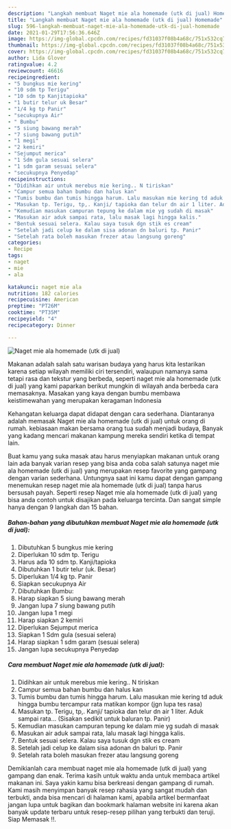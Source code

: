 ```yaml
---
description: "Langkah membuat Naget mie ala homemade (utk di jual) Homemade"
title: "Langkah membuat Naget mie ala homemade (utk di jual) Homemade"
slug: 596-langkah-membuat-naget-mie-ala-homemade-utk-di-jual-homemade
date: 2021-01-29T17:56:36.646Z
image: https://img-global.cpcdn.com/recipes/fd31037f08b4a68c/751x532cq70/naget-mie-ala-homemade-utk-di-jual-foto-resep-utama.jpg
thumbnail: https://img-global.cpcdn.com/recipes/fd31037f08b4a68c/751x532cq70/naget-mie-ala-homemade-utk-di-jual-foto-resep-utama.jpg
cover: https://img-global.cpcdn.com/recipes/fd31037f08b4a68c/751x532cq70/naget-mie-ala-homemade-utk-di-jual-foto-resep-utama.jpg
author: Lida Glover
ratingvalue: 4.2
reviewcount: 46616
recipeingredient:
- "5 bungkus mie kering"
- "10 sdm tp Terigu"
- "10 sdm tp Kanjitapioka"
- "1 butir telur uk Besar"
- "1/4 kg tp Panir"
- "secukupnya Air"
- " Bumbu"
- "5 siung bawang merah"
- "7 siung bawang putih"
- "1 megi"
- "2 kemiri"
- "Sejumput merica"
- "1 Sdm gula sesuai selera"
- "1 sdm garam sesuai selera"
- "secukupnya Penyedap"
recipeinstructions:
- "Didihkan air untuk merebus mie kering.. N tiriskan"
- "Campur semua bahan bumbu dan halus kan"
- "Tumis bumbu dan tumis hingga harum. Lalu masukan mie kering td aduk hingga bumbu tercampur rata matikan kompor (jgn lupa tes rasa)"
- "Masukan tp. Terigu, tp,. Kanji/ tapioka dan telur dn air 1 liter. Aduk sampai rata... (Sisakan sedikit untuk baluran tp. Panir)"
- "Kemudian masukan campuran tepung ke dalam mie yg sudah di masak"
- "Masukan air aduk sampai rata, lalu masak lagi hingga kalis."
- "Bentuk sesuai selera. Kalau saya tusuk dgn stik es cream"
- "Setelah jadi celup ke dalam sisa adonan dn baluri tp. Panir"
- "Setelah rata boleh masukan frezer atau langsung goreng"
categories:
- Recipe
tags:
- naget
- mie
- ala

katakunci: naget mie ala 
nutrition: 182 calories
recipecuisine: American
preptime: "PT26M"
cooktime: "PT35M"
recipeyield: "4"
recipecategory: Dinner

---
```



![Naget mie ala homemade (utk di jual)](https://img-global.cpcdn.com/recipes/fd31037f08b4a68c/751x532cq70/naget-mie-ala-homemade-utk-di-jual-foto-resep-utama.jpg)

Makanan adalah salah satu warisan budaya yang harus kita lestarikan karena setiap wilayah memiliki ciri tersendiri, walaupun namanya sama tetapi rasa dan tekstur yang berbeda, seperti naget mie ala homemade (utk di jual) yang kami paparkan berikut mungkin di wilayah anda berbeda cara memasaknya. Masakan yang kaya dengan bumbu membawa keistimewahan yang merupakan keragaman Indonesia



Kehangatan keluarga dapat didapat dengan cara sederhana. Diantaranya adalah memasak Naget mie ala homemade (utk di jual) untuk orang di rumah. kebiasaan makan bersama orang tua sudah menjadi budaya, Banyak yang kadang mencari makanan kampung mereka sendiri ketika di tempat lain.

Buat kamu yang suka masak atau harus menyiapkan makanan untuk orang lain ada banyak varian resep yang bisa anda coba salah satunya naget mie ala homemade (utk di jual) yang merupakan resep favorite yang gampang dengan varian sederhana. Untungnya saat ini kamu dapat dengan gampang menemukan resep naget mie ala homemade (utk di jual) tanpa harus bersusah payah.
Seperti resep Naget mie ala homemade (utk di jual) yang bisa anda contoh untuk disajikan pada keluarga tercinta. Dan sangat simple hanya dengan 9 langkah dan 15 bahan.


<!--inarticleads1-->

##### Bahan-bahan yang dibutuhkan membuat Naget mie ala homemade (utk di jual):

1. Dibutuhkan 5 bungkus mie kering
1. Diperlukan 10 sdm tp. Terigu
1. Harus ada 10 sdm tp. Kanji/tapioka
1. Dibutuhkan 1 butir telur (uk. Besar)
1. Diperlukan 1/4 kg tp. Panir
1. Siapkan secukupnya Air
1. Dibutuhkan  Bumbu:
1. Harap siapkan 5 siung bawang merah
1. Jangan lupa 7 siung bawang putih
1. Jangan lupa 1 megi
1. Harap siapkan 2 kemiri
1. Diperlukan Sejumput merica
1. Siapkan 1 Sdm gula (sesuai selera)
1. Harap siapkan 1 sdm garam (sesuai selera)
1. Jangan lupa secukupnya Penyedap




<!--inarticleads2-->

##### Cara membuat  Naget mie ala homemade (utk di jual):

1. Didihkan air untuk merebus mie kering.. N tiriskan
1. Campur semua bahan bumbu dan halus kan
1. Tumis bumbu dan tumis hingga harum. Lalu masukan mie kering td aduk hingga bumbu tercampur rata matikan kompor (jgn lupa tes rasa)
1. Masukan tp. Terigu, tp,. Kanji/ tapioka dan telur dn air 1 liter. Aduk sampai rata... (Sisakan sedikit untuk baluran tp. Panir)
1. Kemudian masukan campuran tepung ke dalam mie yg sudah di masak
1. Masukan air aduk sampai rata, lalu masak lagi hingga kalis.
1. Bentuk sesuai selera. Kalau saya tusuk dgn stik es cream
1. Setelah jadi celup ke dalam sisa adonan dn baluri tp. Panir
1. Setelah rata boleh masukan frezer atau langsung goreng




Demikianlah cara membuat naget mie ala homemade (utk di jual) yang gampang dan enak. Terima kasih untuk waktu anda untuk membaca artikel makanan ini. Saya yakin kamu bisa berkreasi dengan gampang di rumah. Kami masih menyimpan banyak resep rahasia yang sangat mudah dan terbukti, anda bisa mencari di halaman kami, apabila artikel bermanfaat jangan lupa untuk bagikan dan bookmark halaman website ini karena akan banyak update terbaru untuk resep-resep pilihan yang terbukti dan teruji. Siap Memasak !!. 

